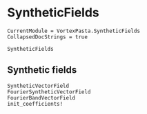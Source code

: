 # SyntheticFields

```@meta
CurrentModule = VortexPasta.SyntheticFields
CollapsedDocStrings = true
```

```@docs
SyntheticFields
```

## Synthetic fields

```@docs
SyntheticVectorField
FourierSyntheticVectorField
FourierBandVectorField
init_coefficients!
```
